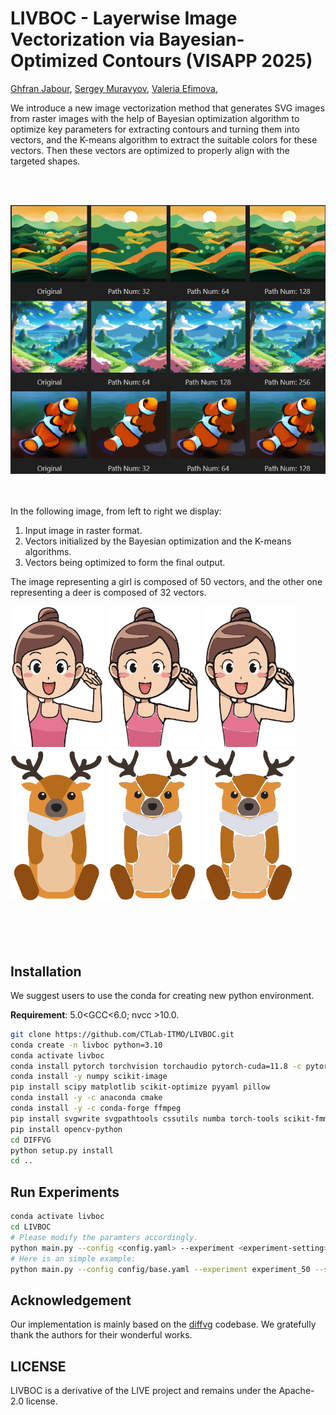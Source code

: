 # LIVBOC - Layerwise Image Vectorization via Bayesian-Optimized Contours (VISAPP 2025)
[Ghfran Jabour](https://github.com/ghfranj), 
[Sergey Muravyov](mursmail@gmail.com), 
[Valeria Efimova](valeryefimova@gmail.com), 

We introduce a new image vectorization method that generates SVG images from raster images with the help of Bayesian optimization algorithm to optimize key parameters for extracting contours and turning them into vectors, and the K-means algorithm to extract the suitable colors for these vectors. Then these vectors are optimized to properly align with the targeted shapes.

<br><br>
<div>
      <img src="images/teaser.png" alt="original Image">
</div>
<br><br>

In the following image, from left to right we display: 
1) Input image in raster format. 
2) Vectors initialized by the Bayesian optimization and the K-means algorithms. 
3) Vectors being optimized to form the final output.

The image representing a girl is composed of 50 vectors, and the other one representing a deer is composed of 32 vectors.

<div>
    <img src="images/girl4.png" width="150px" alt="original Image">
    <img src="images/girl4_init.png" width="150px" alt="Vectors Initialized">
    <img src="images/girl.gif" width="150px" alt="Vectors Optimization">
</div>
      
<div>
    <img src="images/deer4.png" width="150px" alt="original Image">
    <img src="images/deer4_init.png" width="150px" alt="Vectors Initialized">
    <img src="images/deer4.gif" width="150px" alt="Vectors Optimization">
</div>
<br><br><br><br>

## Installation
We suggest users to use the conda for creating new python environment. 

**Requirement**: 5.0<GCC<6.0;  nvcc >10.0.

```bash
git clone https://github.com/CTLab-ITMO/LIVBOC.git
conda create -n livboc python=3.10
conda activate livboc
conda install pytorch torchvision torchaudio pytorch-cuda=11.8 -c pytorch -c nvidia
conda install -y numpy scikit-image
pip install scipy matplotlib scikit-optimize pyyaml pillow
conda install -y -c anaconda cmake
conda install -y -c conda-forge ffmpeg
pip install svgwrite svgpathtools cssutils numba torch-tools scikit-fmm easydict visdom
pip install opencv-python
cd DIFFVG
python setup.py install
cd ..
```


## Run Experiments 
```bash
conda activate livboc
cd LIVBOC
# Please modify the paramters accordingly.
python main.py --config <config.yaml> --experiment <experiment-setting> --signature <given-folder-name> --target <input-image> --log_dir <log-dir>
# Here is an simple example:
python main.py --config config/base.yaml --experiment experiment_50 --signature girl4 --target figures/girl4.png.png --log_dir log/
```

## Acknowledgement
Our implementation is mainly based on the [diffvg](https://github.com/BachiLi/diffvg) codebase. We gratefully thank the authors for their wonderful works.


## LICENSE
LIVBOC is a derivative of the LIVE project and remains under the Apache-2.0 license.



